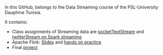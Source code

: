 In this GitHub, belongs to the Data Streaming course of the PSL-University Dauphine Tunisia.

It contains:
- Class assignments of Streaming data are [socketTextStream](./socketTextStream/) and [twitterStream on Spark streaming](./twitterStream/)
- Apache Flink: [Slides](./Flink/Stream-Processing-Flink-Slides.pdf) and [hands on practice](./Flink/HelloFlink.md)
- Final [project](./PROJECT/README.md)


